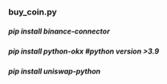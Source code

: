 ### buy_coin.py

##### pip install binance-connector
##### pip install python-okx    #python version >3.9
##### pip install uniswap-python
